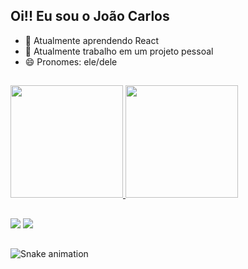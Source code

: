 ## Oi!! Eu sou o João Carlos

- 🌱 Atualmente aprendendo React
- 🔭 Atualmente trabalho em um projeto pessoal
- 😄 Pronomes: ele/dele
 
 ##

<div>
<a href="https://github.com/nineonex">
<img height="180em" src="https://github-readme-stats.vercel.app/api?username=nineonex&theme=dark&show_icons=true">
<img height="180em" src="https://github-readme-stats.vercel.app/api/top-langs/?username=nineonex&layout=compact&theme=dark"></a>
</div>

##
<div display="inline_block">
<a href="https://www.linkedin.com/in/jo%C3%A3o-carlos-sousa-alves/" alt="Likedin"><img src="https://img.shields.io/badge/LinkedIn-0077B5?style=for-the-badge&logo=linkedin&logoColor=white"/><a/>
<a href="https://www.codewars.com/users/nineonex" alt="CodeWars"><img src="https://img.shields.io/badge/Codewars-B1361E?style=for-the-badge&logo=Codewars&logoColor=white"/><a/>
</div>

##
![Snake animation](https://github.com/nineonex/nineonex/blob/output/github-contribution-grid-snake.svg)
